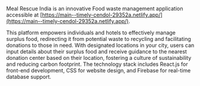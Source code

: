 Meal Rescue India is an innovative Food waste management application accessible at [https://main--timely-cendol-29352a.netlify.app/](https://main--timely-cendol-29352a.netlify.app/). 

This platform empowers individuals and hotels to effectively manage surplus food, redirecting it from potential waste to recycling and facilitating donations to those in need. With designated locations in your city, users can input details about their surplus food and receive guidance to the nearest donation center based on their location, fostering a culture of sustainability and reducing carbon footprint. The technology stack includes React.js for front-end development, CSS for website design, and Firebase for real-time database support.
